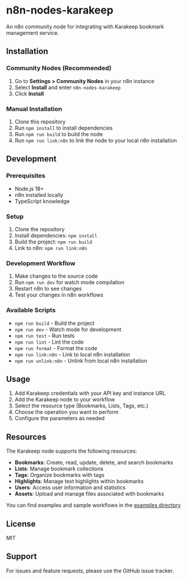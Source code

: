 # n8n-nodes-karakeep

An n8n community node for integrating with Karakeep bookmark management service. 

## Installation

### Community Nodes (Recommended)

1. Go to **Settings > Community Nodes** in your n8n instance
2. Select **Install** and enter `n8n-nodes-karakeep`
3. Click **Install**

### Manual Installation

1. Clone this repository
2. Run `npm install` to install dependencies
3. Run `npm run build` to build the node
4. Run `npm run link:n8n` to link the node to your local n8n installation

## Development

### Prerequisites

- Node.js 18+
- n8n installed locally
- TypeScript knowledge

### Setup

1. Clone the repository
2. Install dependencies: `npm install`
3. Build the project: `npm run build`
4. Link to n8n: `npm run link:n8n`

### Development Workflow

1. Make changes to the source code
2. Run `npm run dev` for watch mode compilation
3. Restart n8n to see changes
4. Test your changes in n8n workflows

### Available Scripts

- `npm run build` - Build the project
- `npm run dev` - Watch mode for development
- `npm run test` - Run tests
- `npm run lint` - Lint the code
- `npm run format` - Format the code
- `npm run link:n8n` - Link to local n8n installation
- `npm run unlink:n8n` - Unlink from local n8n installation

## Usage

1. Add Karakeep credentials with your API key and instance URL
2. Add the Karakeep node to your workflow
3. Select the resource type (Bookmarks, Lists, Tags, etc.)
4. Choose the operation you want to perform
5. Configure the parameters as needed

## Resources

The Karakeep node supports the following resources:

- **Bookmarks**: Create, read, update, delete, and search bookmarks
- **Lists**: Manage bookmark collections
- **Tags**: Organize bookmarks with tags
- **Highlights**: Manage text highlights within bookmarks
- **Users**: Access user information and statistics
- **Assets**: Upload and manage files associated with bookmarks

You can find examples and sample workflows in the [examples directory](https://github.com/technovangelist/n8n-nodes-karakeep/tree/main/examples)

## License

MIT

## Support

For issues and feature requests, please use the GitHub issue tracker.